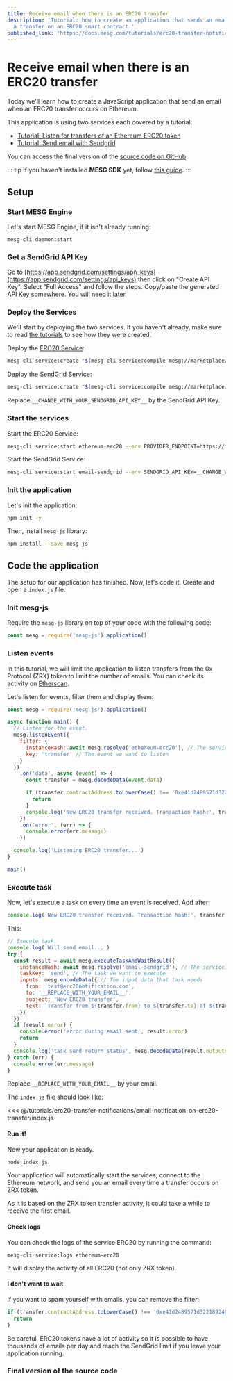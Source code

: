 ```yaml
---
title: Receive email when there is an ERC20 transfer
description: 'Tutorial: how to create an application that sends an email every time there is
  a transfer on an ERC20 smart contract.'
published_link: 'https://docs.mesg.com/tutorials/erc20-transfer-notifications/receive-email-when-there-is-an-erc20-transfer.html'
---
```


# Receive email when there is an ERC20 transfer

Today we'll learn how to create a JavaScript application that send an email when an ERC20 transfer occurs on Ethereum.

This application is using two services each covered by a tutorial:

* [Tutorial: Listen for transfers of an Ethereum ERC20 token](./listen-for-transfers-of-an-ethereum-erc20-token.md)
* [Tutorial: Send email with Sendgrid](./send-emails-with-sendgrid.md)

You can access the final version of the [source code on GitHub](https://github.com/mesg-foundation/docs/tree/master/tutorials/erc20-transfer-notifications/email-notification-on-erc20-transfer).

::: tip
If you haven't installed **MESG SDK** yet, follow [this guide](/guide/installation.md).
:::

## Setup

### Start MESG Engine

Let's start MESG Engine, if it isn't already running:

```text
mesg-cli daemon:start
```

### Get a SendGrid API Key

Go to [https://app.sendgrid.com/settings/api\_keys](https://app.sendgrid.com/settings/api_keys) then click on "Create API Key". Select "Full Access" and follow the steps. Copy/paste the generated API Key somewhere. You will need it later.

### Deploy the Services

We'll start by deploying the two services. If you haven't already, make sure to read [the tutorials](./) to see how they were created.

Deploy the [ERC20 Service](https://marketplace.mesg.com/services/ethereum-erc20):

```bash
mesg-cli service:create "$(mesg-cli service:compile mesg://marketplace/service/FZk4bpkmofTsmDrj31ptB1emdNNN8C1ckfLzYwNgEyqX)"
```

Deploy the [SendGrid Service](https://marketplace.mesg.com/services/email-sendgrid):

```bash
mesg-cli service:create "$(mesg-cli service:compile mesg://marketplace/service/5igXMrx1joucPxxGHDhZNzoCH24RxrAimYofwvq8NBSY)"
```

Replace `__CHANGE_WITH_YOUR_SENDGRID_API_KEY__` by the SendGrid API Key.

### Start the services

Start the ERC20 Service:

```bash
mesg-cli service:start ethereum-erc20 --env PROVIDER_ENDPOINT=https://mainnet.infura.io/v3/d75ab9cb284f4536b1da2ce9f8201bdb
```

Start the SendGrid Service:

```bash
mesg-cli service:start email-sendgrid --env SENDGRID_API_KEY=__CHANGE_WITH_YOUR_SENDGRID_API_KEY__
```

### Init the application

Let's init the application:

```bash
npm init -y
```

Then, install `mesg-js` library:

```bash
npm install --save mesg-js
```

## Code the application

The setup for our application has finished. Now, let's code it. Create and open a `index.js` file.

### Init mesg-js

Require the `mesg-js` library on top of your code with the following code:

```javascript
const mesg = require('mesg-js').application()
```

### Listen events

In this tutorial, we will limit the application to listen transfers from the 0x Protocol (ZRX) token to limit the number of emails. You can check its activity on [Etherscan](https://etherscan.io/address/0xe41d2489571d322189246dafa5ebde1f4699f498#contracts).

Let's listen for events, filter them and display them:

```javascript
const mesg = require('mesg-js').application()

async function main() {
  // Listen for the event.
  mesg.listenEvent({
    filter: {
      instanceHash: await mesg.resolve('ethereum-erc20'), // The serviceID of the ERC20 service deployed
      key: 'transfer' // The event we want to listen
    }
  })
    .on('data', async (event) => {
      const transfer = mesg.decodeData(event.data)

      if (transfer.contractAddress.toLowerCase() !== '0xe41d2489571d322189246dafa5ebde1f4699f498') {
        return
      }
      console.log('New ERC20 transfer received. Transaction hash:', transfer.transactionHash)
    })
    .on('error', (err) => {
      console.error(err.message)
    })

  console.log('Listening ERC20 transfer...')
}

main()
```

### Execute task

Now, let's execute a task on every time an event is received.
Add after:
```javascript
console.log('New ERC20 transfer received. Transaction hash:', transfer.transactionHash)
```

This:
```javascript
// Execute task.
console.log('Will send email...')
try {
  const result = await mesg.executeTaskAndWaitResult({
    instanceHash: await mesg.resolve('email-sendgrid'), // The serviceID of the service to send emails
    taskKey: 'send', // The task we want to execute
    inputs: mesg.encodeData({ // The input data that task needs
      from: 'test@erc20notification.com',
      to: '__REPLACE_WITH_YOUR_EMAIL__',
      subject: 'New ERC20 transfer',
      text: `Transfer from ${transfer.from} to ${transfer.to} of ${transfer.value} tokens -> ${transfer.transactionHash}`
    })
  })
  if (result.error) {
    console.error('error during email sent', result.error)
    return
  }
  console.log('task send return status', mesg.decodeData(result.outputs).status)
} catch (err) {
  console.error(err.message)
}
```

Replace `__REPLACE_WITH_YOUR_EMAIL__` by your email.

The `index.js` file should look like:

<<< @/tutorials/erc20-transfer-notifications/email-notification-on-erc20-transfer/index.js

#### Run it!

Now your application is ready.

```bash
node index.js
```

Your application will automatically start the services, connect to the Ethereum network, and send you an email every time a transfer occurs on ZRX token.

As it is based on the ZRX token transfer activity, it could take a while to receive the first email.

#### Check logs

You can check the logs of the service ERC20 by running the command:
```
mesg-cli service:logs ethereum-erc20
```

It will display the activity of all ERC20 (not only ZRX token).

#### I don't want to wait

If you want to spam yourself with emails, you can remove the filter:
```javascript
if (transfer.contractAddress.toLowerCase() !== '0xe41d2489571d322189246dafa5ebde1f4699f498') {
  return
}
```

Be careful, ERC20 tokens have a lot of activity so it is possible to have thousands of emails per day and reach the SendGrid limit if you leave your application running.


### Final version of the source code

<card-link url="https://github.com/mesg-foundation/docs/tree/master/tutorials/erc20-transfer-notifications/email-notification-on-erc20-transfer"></card-link>

